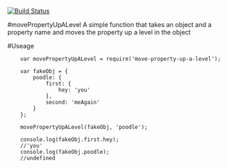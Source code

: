 [![Build Status](https://travis-ci.org/tnrich/movePropertyUpALevel.svg?branch=master)](https://travis-ci.org/tnrich/movePropertyUpALevel)

#movePropertyUpALevel
A simple function that takes an object and a property name and moves the property up a level in the object

#Useage

```
	var movePropertyUpALevel = require('move-property-up-a-level');
	
	var fakeObj = {
		poodle: {
			first: {
				hey: 'you'
			},
			second: 'meAgain'
		}
	};

	movePropertyUpALevel(fakeObj, 'poodle');

	console.log(fakeObj.first.hey);
	//'you'
	console.log(fakeObj.poodle);
	//undefined
```